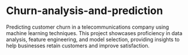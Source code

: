 # Churn-analysis-and-prediction
Predicting customer churn in a telecommunications company using machine learning techniques. This project showcases proficiency in data analysis, feature engineering, and model selection, providing insights to help businesses retain customers and improve satisfaction.
